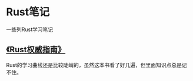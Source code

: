 Rust笔记
=======
一些列Rust学习笔记

## [《Rust权威指南》](./the_rust_programming_language/index.md)

  Rust的学习曲线还是比较陡峭的，虽然这本书看了好几遍，但里面知识点总是记不住。